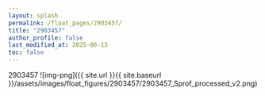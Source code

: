 ```yaml
---
layout: splash
permalink: /float_pages/2903457/
title: "2903457"
author_profile: false
last_modified_at: 2025-06-13
toc: false
---
```

 
2903457
![img-png]({{ site.url }}{{ site.baseurl }}/assets/images/float_figures/2903457/2903457_Sprof_processed_v2.png)